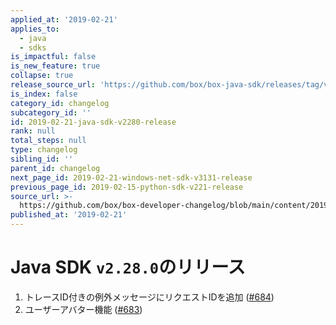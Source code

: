```yaml
---
applied_at: '2019-02-21'
applies_to:
  - java
  - sdks
is_impactful: false
is_new_feature: true
collapse: true
release_source_url: 'https://github.com/box/box-java-sdk/releases/tag/v2.28.0'
is_index: false
category_id: changelog
subcategory_id: ''
id: 2019-02-21-java-sdk-v2280-release
rank: null
total_steps: null
type: changelog
sibling_id: ''
parent_id: changelog
next_page_id: 2019-02-21-windows-net-sdk-v3131-release
previous_page_id: 2019-02-15-python-sdk-v221-release
source_url: >-
  https://github.com/box/box-developer-changelog/blob/main/content/2019/02-21-java-sdk-v2280-release.md
published_at: '2019-02-21'
---
```

# Java SDK `v2.28.0`のリリース

1. トレースID付きの例外メッセージにリクエストIDを追加 ([#684](https://github.com/box/box-java-sdk/pull/684))
2. ユーザーアバター機能 ([#683](https://github.com/box/box-java-sdk/pull/683))
